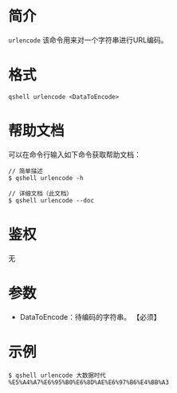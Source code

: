 # 简介
`urlencode` 该命令用来对一个字符串进行URL编码。

# 格式
```
qshell urlencode <DataToEncode>
```

# 帮助文档
可以在命令行输入如下命令获取帮助文档：
```
// 简单描述
$ qshell urlencode -h 

// 详细文档（此文档）
$ qshell urlencode --doc
```

# 鉴权
无

# 参数
- DataToEncode：待编码的字符串。 【必须】

# 示例
```
$ qshell urlencode 大数据时代
%E5%A4%A7%E6%95%B0%E6%8D%AE%E6%97%B6%E4%BB%A3
```